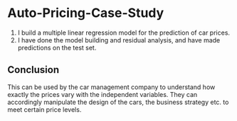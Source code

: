 # Auto-Pricing-Case-Study

1. I build a multiple linear regression model for the prediction of car prices.
2. I have done the model building and residual analysis, and have made predictions on the test set.

## Conclusion
This can be used by the car management company to understand how exactly the prices vary with the independent variables. They can accordingly manipulate the design of the cars, the business 
   strategy etc. to meet certain price levels.
